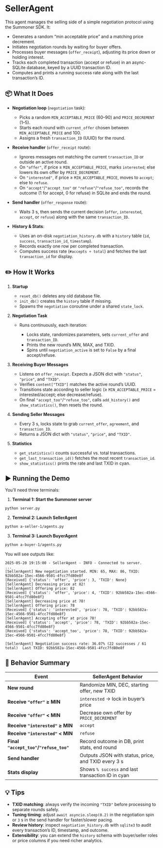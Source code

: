 # SellerAgent

This agent manages the selling side of a simple negotiation protocol using the Summoner SDK. It:

* Generates a random “min acceptable price” and a matching price decrement.
* Initiates negotiation rounds by waiting for buyer offers.
* Processes buyer messages (`offer_receipt`), adjusting its price down or holding interest.
* Tracks each completed transaction (accept or refuse) in an async-SQLite database, keyed by a UUID transaction ID.
* Computes and prints a running success rate along with the last transaction’s ID.

## 📦 What It Does

* **Negotiation loop** (`negotiation` task):

  * Picks a random `MIN_ACCEPTABLE_PRICE` (60–90) and `PRICE_DECREMENT` (1–5).
  * Starts each round with `current_offer` chosen between `MIN_ACCEPTABLE_PRICE` and 100.
  * Assigns a fresh `transaction_ID` (UUID) for the round.

* **Receive handler** (`offer_receipt` route):

  * Ignores messages not matching the current `transaction_ID` or outside an active round.
  * On `"offer"`, if price ≥ `MIN_ACCEPTABLE_PRICE`, marks `interested`; else lowers its own offer by `PRICE_DECREMENT`.
  * On `"interested"`, if price ≥ `MIN_ACCEPTABLE_PRICE`, moves to `accept`; else to `refuse`.
  * On `"accept"`/`"accept_too"` or `"refuse"`/`"refuse_too"`, records the outcome (1 for accept, 0 for refuse) in SQLite and ends the round.

* **Send handler** (`offer_response` route):

  * Waits 3 s, then sends the current decision (`offer`, `interested`, `accept`, or `refuse`) along with the same `transaction_ID`.

* **History & Stats**:

  * Uses an on-disk `negotiation_history.db` with a `history` table (`id`, `success`, `transaction_id`, `timestamp`).
  * Records exactly one row per completed transaction.
  * Computes success rate (`#accepts ÷ total`) and fetches the last `transaction_id` for display.

## ✏️ How It Works

1. **Startup**

   * `reset_db()` deletes any old database file.
   * `init_db()` creates the `history` table if missing.
   * Spawns the `negotiation` coroutine under a shared `state_lock`.

2. **Negotiation Task**

   * Runs continuously, each iteration:

     * Locks state, randomizes parameters, sets `current_offer` and `transaction_ID`.
     * Prints the new round’s MIN, MAX, and TXID.
     * Spins until `negotiation_active` is set to `False` by a final accept/refuse.

3. **Receiving Buyer Messages**

   * Listens on `offer_receipt`. Expects a JSON dict with `"status"`, `"price"`, and `"TXID"`.
   * Verifies `content["TXID"]` matches the active round’s UUID.
   * Transitions state according to seller logic (≥ `MIN_ACCEPTABLE_PRICE` = interested/accept; else decrease/refuse).
   * On final `"accept_too"`/`"refuse_too"`, calls `add_history()` and `show_statistics()`, then resets the round.

4. **Sending Seller Messages**

   * Every 3 s, locks state to grab `current_offer`, `agreement`, and `transaction_ID`.
   * Returns a JSON dict with `"status"`, `"price"`, and `"TXID"`.

5. **Statistics**

   * `get_statistics()` counts successful vs. total transactions.
   * `get_last_transaction_id()` fetches the most recent `transaction_id`.
   * `show_statistics()` prints the rate and last TXID in cyan.

## ▶️ Running the Demo

You’ll need three terminals:

1. **Terminal 1: Start the Summoner server**

  ```bash
  python server.py
  ```

2. **Terminal 2: Launch SellerAgent**

  ```bash
  python a-seller-1/agents.py
  ```

3. **Terminal 3: Launch BuyerAgent**

  ```bash
  python a-buyer-1/agents.py
  ```

  You will see outputs like:

  ```
  2025-05-20 19:15:00 - SellerAgent - INFO - Connected to server.
  ...
  [SellerAgent] New negotiation started. MIN: 65, MAX: 86, TXID: 92bb582a-15ec-4566-9501-4fcc7fd80e8f
  [Received] {'status': 'offer', 'price': 3, 'TXID': None}
  [SellerAgent] Decreasing price at 82!
  [SellerAgent] Offering price: 82
  [Received] {'status': 'offer', 'price': 4, 'TXID': 92bb582a-15ec-4566-9501-4fcc7fd80e8f}
  [SellerAgent] Decreasing price at 78!
  [SellerAgent] Offering price: 78
  [Received] {'status': 'interested', 'price': 78, 'TXID': 92bb582a-15ec-4566-9501-4fcc7fd80e8f}
  [SellerAgent] Accepting offer at price 78!
  [Received] {'status': 'accept', 'price': 78, 'TXID': 92bb582a-15ec-4566-9501-4fcc7fd80e8f}
  [Received] {'status': 'accept_too', 'price': 78, 'TXID': 92bb582a-15ec-4566-9501-4fcc7fd80e8f}

  [SellerAgent] Negotiation success rate: 36.07% (22 successes / 61 total)  Last TXID: 92bb582a-15ec-4566-9501-4fcc7fd80e8f
  ```

## 🚦 Behavior Summary

| Event                                   | SellerAgent Behavior                                |
| --------------------------------------- | --------------------------------------------------- |
| **New round**                           | Randomize MIN, DEC, starting offer, new TXID        |
| **Receive `"offer"` ≥ MIN**             | `interested` → lock in buyer’s price                |
| **Receive `"offer"` < MIN**             | Decrease own offer by `PRICE_DECREMENT`             |
| **Receive `"interested"` ≥ MIN**        | `accept`                                            |
| **Receive `"interested"` < MIN**        | `refuse`                                            |
| **Final `"accept_too"`/`"refuse_too"`** | Record outcome in DB, print stats, end round        |
| **Send handler**                        | Outputs JSON with status, price, and TXID every 3 s |
| **Stats display**                       | Shows `% success` and last transaction ID in cyan   |

## 💡 Tips

* **TXID matching**: always verify the incoming `"TXID"` before processing to separate rounds safely.
* **Tuning timing**: adjust `await asyncio.sleep(0.2)` in the negotiation spin or `3` s in the send handler for faster/slower pacing.
* **Review history**: inspect `negotiation_history.db` with `sqlite3` to audit every transaction’s ID, timestamp, and outcome.
* **Extensibility**: you can extend the `history` schema with buyer/seller roles or price columns if you need richer analytics.

